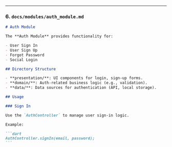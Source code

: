 ---

### 6. **`docs/modules/auth_module.md`**

````markdown
# Auth Module

The **Auth Module** provides functionality for:

- User Sign In
- User Sign Up
- Forgot Password
- Social Login

## Directory Structure

- **presentation/**: UI components for login, sign-up forms.
- **domain/**: Auth-related business logic (e.g., validation).
- **data/**: Data sources for authentication (API, local storage).

## Usage

### Sign In

Use the `AuthController` to manage user sign-in logic.

Example:

```dart
AuthController.signIn(email, password);
```
````
